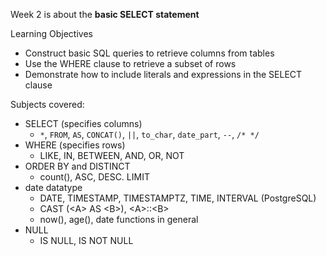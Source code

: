 Week 2 is about the **basic SELECT statement**

Learning Objectives
- Construct basic SQL queries to retrieve columns from tables
- Use the WHERE clause to retrieve a subset of rows
- Demonstrate how to include literals and expressions in the SELECT clause

Subjects covered:
- SELECT (specifies columns)
  - `*`, `FROM`, `AS`, `CONCAT()`, `||`, `to_char`, `date_part`, `--`, `/* */`
- WHERE (specifies rows)
  - LIKE, IN, BETWEEN, AND, OR, NOT
- ORDER BY and DISTINCT
  - count(), ASC, DESC. LIMIT
- date datatype
  - DATE, TIMESTAMP, TIMESTAMPTZ, TIME, INTERVAL (PostgreSQL)
  - CAST (\<A\> AS \<B\>), \<A\>::\<B\>
  - now(), age(), date functions in general
- NULL
    - IS NULL, IS NOT NULL
